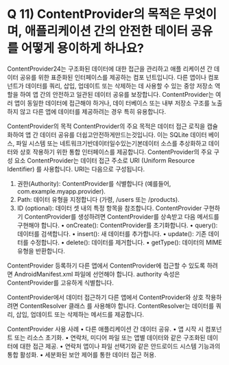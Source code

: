 # Q 11) ContentProvider의 목적은 무엇이며, 애플리케이션 간의 안전한 데이터 공유를 어떻게 용이하게 하나요?

ContentProvider24는 구조화된 데이터에 대한 접근을 관리하고 애플
리케이션 간 데이터 공유를 위한 표준화된 인터페이스를 제공하는 컴포
넌트입니다. 다른 앱이나 컴포넌트가 데이터를 쿼리, 삽입, 업데이트
또는 삭제하는 데 사용할 수 있는 중앙 저장소 역할을 하여 앱 간의
안전하고 일관된 데이터 공유를 보장합니다.
ContentProvider는 여러 앱이 동일한 데이터에 접근해야 하거나, 데이
터베이스 또는 내부 저장소 구조를 노출하지 않고 다른 앱에 데이터를
제공하려는 경우 특히 유용합니다.

ContentProvider의 목적
ContentProvider의 주요 목적은 데이터 접근 로직을 캡슐화하여 앱 간
데이터 공유를 더쉽고안전하게만드는것입니다. 이는 SQLite 데이터
베이스, 파일 시스템 또는 네트워크기반데이터일수있는기본데이터
소스를 추상화하고 데이터와 상호 작용하기 위한 통합 인터페이스를
제공합니다.
ContentProvider의 주요 구성 요소
ContentProvider는 데이터 접근 주소로 URI (Uniform Resource
Identifier) 를 사용합니다. URI는 다음으로 구성됩니다.

1. 권한(Authority): ContentProvider를 식별합니다 (예를들어,
com.example.myapp.provider).
2. Path: 데이터 유형을 지정합니다 (가령, /users 또는 /products).
3. ID (optional): 데이터 셋 내의 특정 항목을 참조합니다.
ContentProvider 구현하기
ContentProvider를 생성하려면 ContentProvider를 상속받고 다음 메서드를
구현해야 합니다.
• onCreate(): ContentProvider를 초기화합니다.
• query(): 데이터를 검색합니다.
• insert(): 새 데이터를 추가합니다.
• update(): 기존 데이터를 수정합니다.
• delete(): 데이터를 제거합니다.
• getType(): 데이터의 MIME 유형을 반환합니다.

ContentProvider 등록하기
다른 앱에서 ContentProvider에 접근할 수 있도록 하려면
AndroidManifest.xml 파일에 선언해야 합니다. authority 속성은
ContentProvider를 고유하게 식별합니다.

ContentProvider에서 데이터 접근하기
다른 앱에서 ContentProvider와 상호 작용하려면 ContentResolver 클래스
를 사용해야 합니다. ContentResolver는 데이터를 쿼리, 삽입, 업데이트
또는 삭제하는 메서드를 제공합니다.

ContentProvider 사용 사례
• 다른 애플리케이션 간 데이터 공유.
• 앱 시작 시 컴포넌트 또는 리소스 초기화.
• 연락처, 미디어 파일 또는 앱별 데이터와 같은 구조화된 데이터에
대한 접근 제공.
• 연락처 앱이나 파일 선택기와 같은 안드로이드 시스템 기능과의
통합 활성화.
• 세분화된 보안 제어를 통한 데이터 접근 허용.
